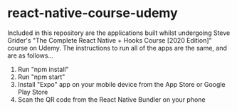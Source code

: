 # react-native-course-udemy

Included in this repository are the applications built whilst undergoing Steve Grider's "The Complete React Native + Hooks Course [2020 Edition]" course on Udemy. The instructions to run all of the apps are the same, and are as follows...

1. Run "npm install"
2. Run "npm start"
3. Install "Expo" app on your mobile device from the App Store or Google Play Store
4. Scan the QR code from the React Native Bundler on your phone
